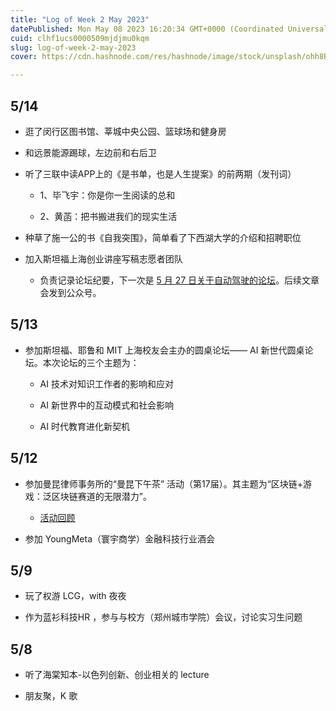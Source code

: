 ```yaml
---
title: "Log of Week 2 May 2023"
datePublished: Mon May 08 2023 16:20:34 GMT+0000 (Coordinated Universal Time)
cuid: clhf1ucs0000509mjdjmu0kqm
slug: log-of-week-2-may-2023
cover: https://cdn.hashnode.com/res/hashnode/image/stock/unsplash/ohh8ROaQSJg/upload/813ba5f647a1c125e61fbc7a76270834.jpeg

---
```


## 5/14

* 逛了闵行区图书馆、莘城中央公园、篮球场和健身房
    
* 和远景能源踢球，左边前和右后卫
    
* 听了三联中读APP上的《是书单，也是人生提案》的前两期（发刊词）
    
    * 1、毕飞宇：你是你一生阅读的总和
        
    * 2、黄菡：把书搬进我们的现实生活
        
* 种草了施一公的书《自我突围》，简单看了下西湖大学的介绍和招聘职位
    
* 加入斯坦福上海创业讲座写稿志愿者团队
    
    * 负责记录论坛纪要，下一次是 [5 月 27 日关于自动驾驶的论坛](https://mp.weixin.qq.com/s/tcCkiKhznjNgFfSuAIbLrQ)。后续文章会发到公众号。
        

## 5/13

* 参加斯坦福、耶鲁和 MIT 上海校友会主办的圆桌论坛—— AI 新世代圆桌论坛。本次论坛的三个主题为：
    
    * AI 技术对知识工作者的影响和应对
        
    * AI 新世界中的互动模式和社会影响
        
    * AI 时代教育进化新契机
        

## 5/12

* 参加曼昆律师事务所的“曼昆下午茶” 活动（第17届）。其主题为“区块链+游戏：泛区块链赛道的无限潜力”。
    
    * [活动回顾](https://mp.weixin.qq.com/s/VuoOf7hVNWRpEjJKuiphTg)
        
* 参加 YoungMeta（寰宇商学）金融科技行业酒会
    

## 5/9

* 玩了权游 LCG，with 夜夜
    
* 作为蓝衫科技HR ，参与与校方（郑州城市学院）会议，讨论实习生问题
    

## 5/8

* 听了海棠知本-以色列创新、创业相关的 lecture
    
* 朋友聚，K 歌